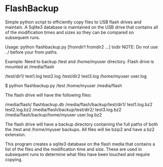 # FlashBackup
Simple python script to efficiently copy files to USB flash drives and maintain.  A Sqlite3 database is maintained on the USB drive that contains all of the modification times and sizes so they can be compared on subsequent runs.

Usage: python flashbackup.py [fromdir1 fromdir2 ...] todir
NOTE: Do not use ../ before your from paths.

Example: Need to backup /test and /home/myuser directory.  Flash drive is mounted at /media/flash

/test/dir1/
            test1.log
            test2.log
/test/dir2
            test3.log
/home/myuser
            user.log

$ python flashbackup.py /test /home/myuser /media/flash

The flash drive will have the following files:

/media/flash/
            flashbackup.db
/media/flash/backup/test/dir1/
            test1.log.bz2
            test2.log.bz2
/media/flash/backup/test/dir2/
            test3.log.bz2
/media/flash/backup/home/myuser
            user.log.bz2


The flash drive will have a backup directory containing the full paths of both the /test and /home/myuser backups.
All files will be bzip2 and have a bz2 extension.

This program creates a sqlite3 database on the flash media that contains a list of the files and the
modification time and size.  These are used in subsequent runs to determine what files have been touched and require copying.

